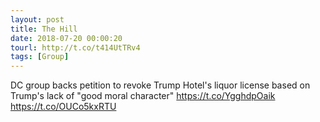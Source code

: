 ```yaml
---
layout: post
title: The Hill
date: 2018-07-20 00:00:20
tourl: http://t.co/t414UtTRv4
tags: [Group]
---
```

DC group backs petition to revoke Trump Hotel's liquor license based on Trump's lack of "good moral character" https://t.co/YgghdpOaik https://t.co/OUCo5kxRTU